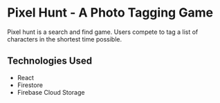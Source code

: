 # Pixel Hunt - A Photo Tagging Game

Pixel hunt is a search and find game. Users compete to tag a list of characters in the shortest time possible. 

## Technologies Used
* React
* Firestore  
* Firebase Cloud Storage

